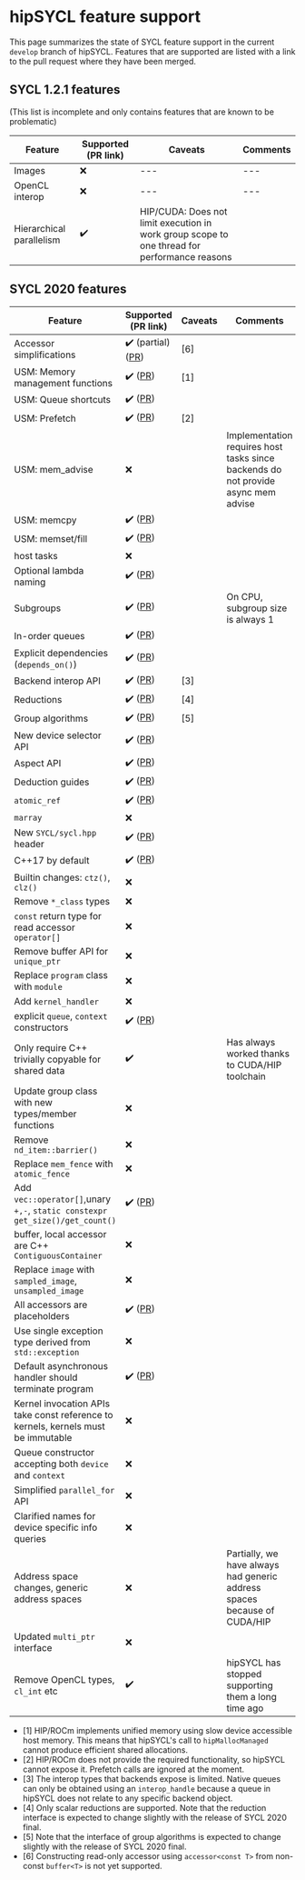 # hipSYCL feature support

This page summarizes the state of SYCL feature support in the current `develop` branch of hipSYCL. Features that are supported are listed with a link to the pull request where they have been merged.

## SYCL 1.2.1 features
(This list is incomplete and only contains features that are known to be problematic)

| Feature | Supported (PR link) | Caveats | Comments |
| --- | --- | --- | --- |
| Images | :x: | --- | --- |
| OpenCL interop | :x: | --- | --- |
| Hierarchical parallelism | :heavy_check_mark: | HIP/CUDA: Does not limit execution in work group scope to one thread for performance reasons | |

## SYCL 2020 features

| Feature | Supported (PR link) | Caveats | Comments |
| --- | --- | --- | --- |
| Accessor simplifications | :heavy_check_mark: (partial) ([PR](https://github.com/illuhad/hipSYCL/pull/490)) | [6] |  |
| USM: Memory management functions | :heavy_check_mark: ([PR](https://github.com/illuhad/hipSYCL/pull/308))| [1] | |
| USM: Queue shortcuts | :heavy_check_mark: ([PR](https://github.com/illuhad/hipSYCL/pull/323)) | | |
| USM: Prefetch | :heavy_check_mark: ([PR](https://github.com/illuhad/hipSYCL/pull/323)) | [2] | |
| USM: mem_advise | :x: |  | Implementation requires host tasks since backends do not provide async mem advise |
| USM: memcpy | :heavy_check_mark: ([PR](https://github.com/illuhad/hipSYCL/pull/323)) | | |
| USM: memset/fill | :heavy_check_mark: ([PR](https://github.com/illuhad/hipSYCL/pull/323)) | | |
| host tasks | :x: |  |  |
| Optional lambda naming | :heavy_check_mark: ([PR](https://github.com/illuhad/hipSYCL/pull/281)) | | |
| Subgroups | :heavy_check_mark: ([PR](https://github.com/illuhad/hipSYCL/pull/282)) | | On CPU, subgroup size is always 1 |
| In-order queues | :heavy_check_mark: ([PR](https://github.com/illuhad/hipSYCL/pull/320)) | | |
| Explicit dependencies (`depends_on()`) | :heavy_check_mark: ([PR](https://github.com/illuhad/hipSYCL/pull/320)) | | |
| Backend interop API | :heavy_check_mark: ([PR](https://github.com/illuhad/hipSYCL/pull/327)) | [3] | |
| Reductions | :heavy_check_mark: ([PR](https://github.com/illuhad/hipSYCL/pull/374)) | [4] | |
| Group algorithms | :heavy_check_mark: ([PR](https://github.com/illuhad/hipSYCL/pull/391)) | [5] | |
| New device selector API | :heavy_check_mark: ([PR](https://github.com/illuhad/hipSYCL/pull/531)) | | |
| Aspect API | :heavy_check_mark: ([PR](https://github.com/illuhad/hipSYCL/pull/530)) | | |
| Deduction guides | :heavy_check_mark: ([PR](https://github.com/illuhad/hipSYCL/pull/388)) | | |
| `atomic_ref` | :heavy_check_mark: ([PR](https://github.com/illuhad/hipSYCL/pull/584)) | | |
| `marray` | :x: | | |
| New `SYCL/sycl.hpp` header | :heavy_check_mark: ([PR](https://github.com/illuhad/hipSYCL/pull/216)) | | |
| C++17 by default | :heavy_check_mark: ([PR](https://github.com/illuhad/hipSYCL/pull/206)) | | |
| Builtin changes: `ctz()`, `clz()` | :x: | | |
| Remove `*_class` types | :x: | | |
| `const` return type for read accessor `operator[]` | :x: | | |
| Remove buffer API for `unique_ptr` | :x: | | |
| Replace `program` class with `module` | :x: | | |
| Add `kernel_handler` | :x: | | |
| explicit `queue`, `context` constructors | :heavy_check_mark: ([PR](https://github.com/illuhad/hipSYCL/pull/328)) | | |
| Only require C++ trivially copyable for shared data | :heavy_check_mark: | | Has always worked thanks to CUDA/HIP toolchain |
| Update group class with new types/member functions | :x: | | |
| Remove `nd_item::barrier()` | :x: | | |
| Replace `mem_fence` with `atomic_fence` | :x: | | |
| Add `vec::operator[]`,unary `+,-`, `static constexpr get_size()/get_count()` | :heavy_check_mark: ([PR](https://github.com/illuhad/hipSYCL/pull/415)) | | |
| buffer, local accessor are C++ `ContiguousContainer` | :x: | | |
| Replace `image` with `sampled_image`, `unsampled_image` | :x: | | |
| All accessors are placeholders | :heavy_check_mark: ([PR](https://github.com/illuhad/hipSYCL/pull/490)) | | |
| Use single exception type derived from `std::exception` | :x: | | |
| Default asynchronous handler should terminate program  | :heavy_check_mark: ([PR](https://github.com/illuhad/hipSYCL/pull/289)) | | |
| Kernel invocation APIs take const reference to kernels, kernels must be immutable | :x: | | |
| Queue constructor accepting both `device` and `context` | :x: | | |
| Simplified `parallel_for` API | :x: | | |
| Clarified names for device specific info queries | :x: | | |
| Address space changes, generic address spaces | :x: | | Partially, we have always had generic address spaces because of CUDA/HIP |
| Updated `multi_ptr` interface | :x: | | |
| Remove OpenCL types, `cl_int` etc | :heavy_check_mark: | | hipSYCL has stopped supporting them a long time ago |




* [1] HIP/ROCm implements unified memory using slow device accessible host memory. This means that hipSYCL's call to `hipMallocManaged` cannot produce efficient shared allocations.
* [2] HIP/ROCm does not provide the required functionality, so hipSYCL cannot expose it. Prefetch calls are ignored at the moment.
* [3] The interop types that backends expose is limited. Native queues can only be obtained using an `interop_handle` because a queue in hipSYCL does not relate to any specific backend object.
* [4] Only scalar reductions are supported. Note that the reduction interface is expected to change slightly with the release of SYCL 2020 final.
* [5] Note that the interface of group algorithms is expected to change slightly with the release of SYCL 2020 final.
* [6] Constructing read-only accessor using `accessor<const T>` from non-const `buffer<T>` is not yet supported.
